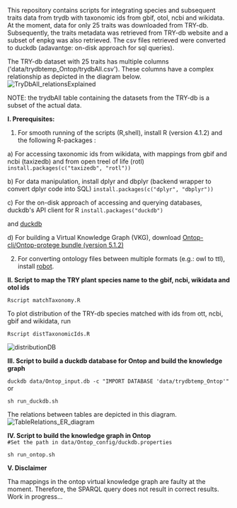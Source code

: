 This repository contains scripts for integrating species and subsequent traits data from trydb with taxonomic ids from gbif, otol, ncbi and wikidata. At the moment, data for only 25 traits was downloaded from TRY-db. Subsequently, the traits metadata was retrieved from TRY-db website and a subset of enpkg was also retrieved. The csv files retrieved were converted to duckdb (adavantge: on-disk approach for sql queries). 

The TRY-db dataset with 25 traits has multiple columns ('data/trydbtemp_Ontop/trydbAll.csv'). These columns have a complex relationship as depicted in the diagram below.
![TryDbAll_relationsExplained](https://github.com/digital-botanical-gardens-initiative/integrate_trydb_globi_enpkg/assets/49712124/18e9f9e6-dbcc-443a-8427-1b208d4628d2)


NOTE: the trydbAll table containing the datasets from the TRY-db is a subset of the actual data.

**I. Prerequisites:**

1. For smooth running of the scripts (R,shell), install R (version 4.1.2) and the following R-packages :

 a) For accessing taxonomic ids from wikidata, with mappings from gbif and ncbi (taxizedb) and from open treel of life (rotl)
`install.packages(c("taxizedb", "rotl"))`

 b) For data manipulation, install dplyr and dbplyr (backend wrapper to convert dplyr code into SQL)
`install.packages(c("dplyr", "dbplyr"))`

 c) For the on-disk approach of accessing and querying databases, duckdb's API client for R
`install.packages("duckdb")`

 and [duckdb](https://duckdb.org/docs/installation/?version=stable&environment=cli&platform=linux&download_method=package_manager)

 d) For building a Virtual Knowledge Graph (VKG), download [Ontop-cli/Ontop-protege bundle (version 5.1.2)](https://github.com/ontop/ontop/releases/tag/ontop-5.1.2)



2. For converting ontology files between multiple formats (e.g.: owl to ttl), install [robot](https://github.com/ontodev/robot/releases/tag/v1.9.5).



**II. Script to map the TRY plant species name to the gbif, ncbi, wikidata and otol ids**

`Rscript matchTaxonomy.R`

To plot distribution of the TRY-db species matched with ids from ott, ncbi, gbif and wikidata, run

`Rscript distTaxonomicIds.R`

![distributionDB](https://github.com/digital-botanical-gardens-initiative/integrate_trydb_globi_enpkg/figures/distributionDB.png)


**III. Script to build a duckdb database for Ontop and build the knowledge graph**

`duckdb data/Ontop_input.db -c "IMPORT DATABASE 'data/trydbtemp_Ontop'"` or 

`sh run_duckdb.sh`

The relations between tables are depicted in this diagram.
![TableRelations_ER_diagram](https://github.com/digital-botanical-gardens-initiative/integrate_trydb_globi_enpkg/assets/49712124/10c38979-9b18-4dbe-9657-a6aea101a45f)




**IV. Script to build the knowledge graph in Ontop**   
`#Set the path in data/Ontop_config/duckdb.properties` 

`sh run_ontop.sh`




**V. Disclaimer**

Tha mappings in the ontop virtual knowledge graph are faulty at the moment. Therefore, the SPARQL query does not result in correct results. Work in progress...

